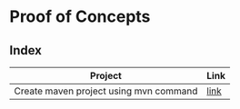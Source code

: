 # Proof of Concepts

## Index
| Project | Link |
| --- | --- |
| Create maven project using mvn command | [link](./java/mvn_project_using_cli/README.md) |
